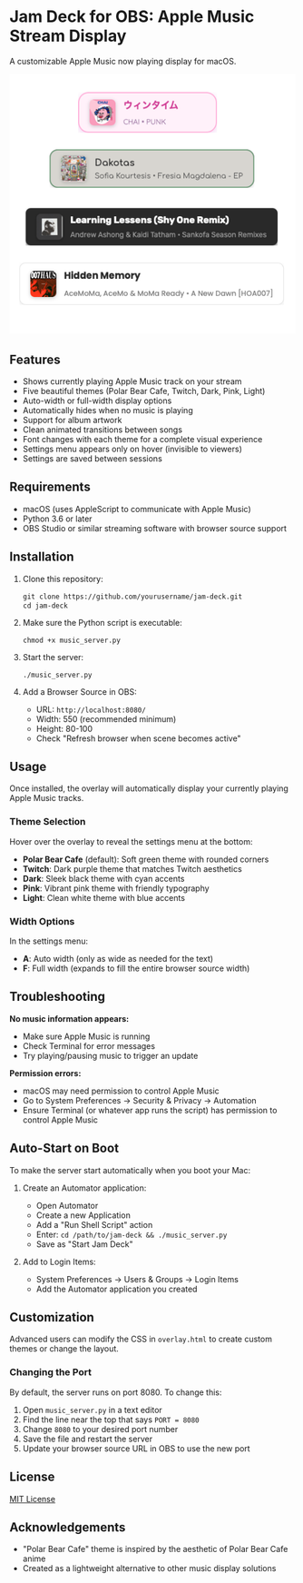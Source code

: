 # Jam Deck for OBS: Apple Music Stream Display

A customizable Apple Music now playing display for macOS.

![Jam Deck](preview.png)

## Features

- Shows currently playing Apple Music track on your stream
- Five beautiful themes (Polar Bear Cafe, Twitch, Dark, Pink, Light)
- Auto-width or full-width display options
- Automatically hides when no music is playing
- Support for album artwork
- Clean animated transitions between songs
- Font changes with each theme for a complete visual experience
- Settings menu appears only on hover (invisible to viewers)
- Settings are saved between sessions

## Requirements

- macOS (uses AppleScript to communicate with Apple Music)
- Python 3.6 or later
- OBS Studio or similar streaming software with browser source support

## Installation

1. Clone this repository:
   ```
   git clone https://github.com/yourusername/jam-deck.git
   cd jam-deck
   ```

2. Make sure the Python script is executable:
   ```
   chmod +x music_server.py
   ```

3. Start the server:
   ```
   ./music_server.py
   ```

4. Add a Browser Source in OBS:
   - URL: `http://localhost:8080/`
   - Width: 550 (recommended minimum)
   - Height: 80-100
   - Check "Refresh browser when scene becomes active"

## Usage

Once installed, the overlay will automatically display your currently playing Apple Music tracks.


### Theme Selection

Hover over the overlay to reveal the settings menu at the bottom:

- **Polar Bear Cafe** (default): Soft green theme with rounded corners
- **Twitch**: Dark purple theme that matches Twitch aesthetics
- **Dark**: Sleek black theme with cyan accents
- **Pink**: Vibrant pink theme with friendly typography
- **Light**: Clean white theme with blue accents

### Width Options

In the settings menu:

- **A**: Auto width (only as wide as needed for the text)
- **F**: Full width (expands to fill the entire browser source width)


## Troubleshooting

**No music information appears:**
- Make sure Apple Music is running
- Check Terminal for error messages
- Try playing/pausing music to trigger an update

**Permission errors:**
- macOS may need permission to control Apple Music
- Go to System Preferences → Security & Privacy → Automation
- Ensure Terminal (or whatever app runs the script) has permission to control Apple Music

## Auto-Start on Boot

To make the server start automatically when you boot your Mac:

1. Create an Automator application:
   - Open Automator
   - Create a new Application
   - Add a "Run Shell Script" action
   - Enter: `cd /path/to/jam-deck && ./music_server.py`
   - Save as "Start Jam Deck"

2. Add to Login Items:
   - System Preferences → Users & Groups → Login Items
   - Add the Automator application you created

## Customization

Advanced users can modify the CSS in `overlay.html` to create custom themes or change the layout.

### Changing the Port

By default, the server runs on port 8080. To change this:

1. Open `music_server.py` in a text editor
2. Find the line near the top that says `PORT = 8080`
3. Change `8080` to your desired port number
4. Save the file and restart the server
5. Update your browser source URL in OBS to use the new port

## License

[MIT License](LICENSE)

## Acknowledgements

- "Polar Bear Cafe" theme is inspired by the aesthetic of Polar Bear Cafe anime
- Created as a lightweight alternative to other music display solutions

